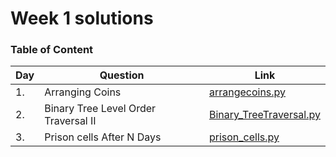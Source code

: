 <h1> Week 1 solutions </h1>

<h3> Table of Content </h3>

| Day| Question | Link |
| --------------- | --------------- | --------------- | 
| 1. | Arranging Coins | [arrangecoins.py](./arrangecoins.py) |
| 2. | Binary Tree Level Order Traversal II | [Binary_TreeTraversal.py](./Binary_TreeTraversal.py) |
| 3. | Prison cells After N Days | [prison_cells.py](./prison_cells.py) |